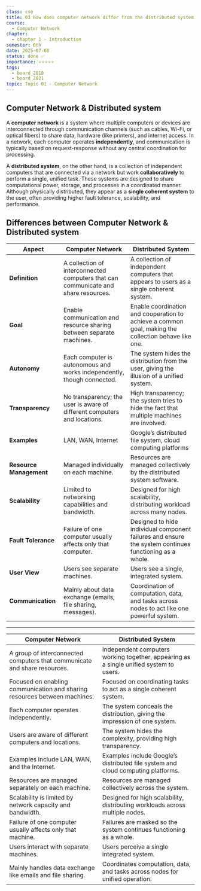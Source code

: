 ```yaml
---
class: cse
title: 03 How does computer network differ from the distributed system
course:
  - Computer Network
chapter:
  - chapter 1 - Introduction
semester: 6th
date: 2025-07-08
status: done ✅
importance: ⭐⭐⭐⭐⭐
tags:
  - board_2018
  - board_2021
topic: Topic 01 - Computer Network
---
```


## Computer Network & Distributed system

A **computer network** is a system where multiple computers or devices are interconnected through communication channels (such as cables, Wi-Fi, or optical fibers) to share data, hardware (like printers), and internet access. In a network, each computer operates **independently**, and communication is typically based on request-response without any central coordination for processing.

A **distributed system**, on the other hand, is a collection of independent computers that are connected via a network but work **collaboratively** to perform a single, unified task. These systems are designed to share computational power, storage, and processes in a coordinated manner. Although physically distributed, they appear as a **single coherent system** to the user, often providing higher fault tolerance, scalability, and performance.


## Differences between Computer Network & Distributed system

| **Aspect**             | **Computer Network**                                                                 | **Distributed System**                                                                 |
|------------------------|--------------------------------------------------------------------------------------|----------------------------------------------------------------------------------------|
| **Definition**         | A collection of interconnected computers that can communicate and share resources.  | A collection of independent computers that appears to users as a single coherent system. |
| **Goal**               | Enable communication and resource sharing between separate machines.                | Enable coordination and cooperation to achieve a common goal, making the collection behave like one. |
| **Autonomy**           | Each computer is autonomous and works independently, though connected.              | The system hides the distribution from the user, giving the illusion of a unified system. |
| **Transparency**       | No transparency; the user is aware of different computers and locations.            | High transparency; the system tries to hide the fact that multiple machines are involved. |
| **Examples**           | LAN, WAN, Internet                                                                  | Google’s distributed file system, cloud computing platforms                             |
| **Resource Management**| Managed individually on each machine.                                               | Resources are managed collectively by the distributed system software.                  |
| **Scalability**        | Limited to networking capabilities and bandwidth.                                   | Designed for high scalability, distributing workload across many nodes.                 |
| **Fault Tolerance**    | Failure of one computer usually affects only that computer.                         | Designed to hide individual component failures and ensure the system continues functioning as a whole. |
| **User View**          | Users see separate machines.                                                        | Users see a single, integrated system.                                                  |
| **Communication**      | Mainly about data exchange (emails, file sharing, messages).                        | Coordination of computation, data, and tasks across nodes to act like one powerful system. |

---
|**Computer Network**|**Distributed System**|
|---|---|
|A group of interconnected computers that communicate and share resources.|Independent computers working together, appearing as a single unified system to users.|
|Focused on enabling communication and sharing resources between machines.|Focused on coordinating tasks to act as a single coherent system.|
|Each computer operates independently.|The system conceals the distribution, giving the impression of one system.|
|Users are aware of different computers and locations.|The system hides the complexity, providing high transparency.|
|Examples include LAN, WAN, and the Internet.|Examples include Google’s distributed file system and cloud computing platforms.|
|Resources are managed separately on each machine.|Resources are managed collectively across the system.|
|Scalability is limited by network capacity and bandwidth.|Designed for high scalability, distributing workloads across multiple nodes.|
|Failure of one computer usually affects only that machine.|Failures are masked so the system continues functioning as a whole.|
|Users interact with separate machines.|Users perceive a single integrated system.|
|Mainly handles data exchange like emails and file sharing.|Coordinates computation, data, and tasks across nodes for unified operation.|